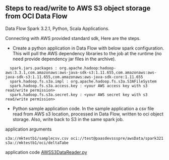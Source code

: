## Steps to read/write to AWS S3 object storage from OCI Data Flow

Data Flow Spark 3.2.1, Python, Scala Applications. 

Connecting with AWS provided standard sdk, Here are the steps.

* Create a python application in Data Flow with below spark configuration. This will pull the AWS dependency libraries to the job at the runtime (no need provide dependency jar files in the archive).

```
  spark.jars.packages : org.apache.hadoop:hadoop-aws:3.3.1,com.amazonaws:aws-java-sdk-s3:1.11.655,com.amazonaws:aws-java-sdk-s3:1.11.655,com.amazonaws:aws-java-sdk-core:1.11.655
  spark.hadoop.fs.s3a.impl : org.apache.hadoop.fs.s3a.S3AFileSystem
  spark.hadoop.fs.s3a.access.key : <your AWS access key with s3 read/write permission>
  spark.hadoop.fs.s3a.secret.key : <your AWS secret key with s3 read/write permission>
```
* Python sample application code. In the sample application a csv file read from AWS s3 location, processed in Data Flow, written to oci object storage. Also, write back to S3 in the same spark job.

application arguments
```
s3a://mktestb1/samplecsv.csv oci://test@paasdevssspre/awsData/spark321 s3a://mktestb1/oci/deltaTabe
```
application code [AWSS3DataReader.py](https://github.com/lnmohankumar/oci-dataflow/blob/main/quick-start/oci-df-sample-py/AWSS3DataReader.py)
